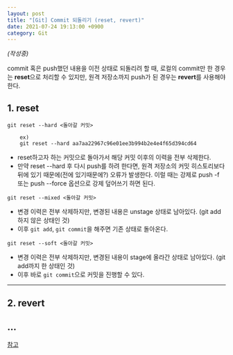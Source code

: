 ```yaml
---
layout: post
title: "[Git] Commit 되돌리기 (reset, revert)"
date: 2021-07-24 19:13:00 +0900
category: Git
---
```

*(작성중)*

commit 혹은 push했던 내용을 이전 상태로 되돌리려 할 때,
로컬의 commit만 한 경우는 **reset**으로 처리할 수 있지만, 원격 저장소까지 push가 된 경우는 **revert**를 사용해야 한다. 

## 1. reset

```
git reset --hard <돌아갈 커밋>
```
    
```
    ex)
    git reset --hard aa7aa22967c96e01ee3b994b2e4e4f65d394cd64
```
- reset하고자 하는 커밋으로 돌아가서 해당 커밋 이후의 이력을 전부 삭제한다.
- 만약 reset --hard 후 다시 push를 하려 한다면, 원격 저장소의 커밋 히스토리보다 뒤에 있기 때문에(전에 있기때문에?) 오류가 발생한다. 이럴 때는 강제로 push -f 또는 push --force 옵션으로 강제 덮어쓰기 하면 된다.

```
git reset --mixed <돌아갈 커밋>
```
- 변경 이력은 전부 삭제하지만, 변경된 내용은 unstage 상태로 남아있다. (git add 하지 않은 상태인 것)
- 이후 `git add`, `git commit`을 해주면 기존 상태로 돌아온다. 

```
git reset --soft <돌아갈 커밋>
```
- 변경 이력은 전부 삭제하지만, 변경된 내용이 stage에 올라간 상태로 남아있다. (git add까지 한 상태인 것)
- 이후 바로 `git commit`으로 커밋을 진행할 수 있다. 

---
## 2. revert
...
---
<a href="https://brownbears.tistory.com/477" download>참고</a>
